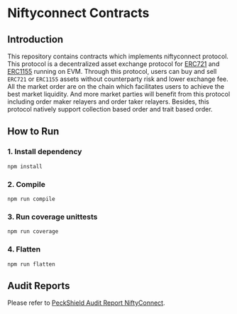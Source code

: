 # Niftyconnect Contracts

## Introduction

This repository contains contracts which implements niftyconnect protocol. This protocol is a decentralized asset exchange protocol for [ERC721](https://eips.ethereum.org/EIPS/eip-721) and [ERC1155](https://eips.ethereum.org/EIPS/eip-1155) running on EVM. Through this protocol, users can buy and sell `ERC721` or `ERC1155` assets without counterparty risk and lower exchange fee. All the market order are on the chain which facilitates users to achieve the best market liquidity. And more market parties will benefit from this protocol including order maker relayers and order taker relayers. Besides, this protocol natively support collection based order and trait based order.

## How to Run

### 1. Install dependency

```shell
npm install
```

### 2. Compile

```shell
npm run compile
```

### 3. Run coverage unittests

```shell
npm run coverage
```

### 4. Flatten

```shell
npm run flatten
```

## Audit Reports

Please refer to [PeckShield Audit Report NiftyConnect](audit/PeckShield-Audit-Report-NiftyConnect-v1.0.pdf).